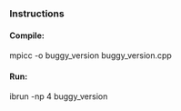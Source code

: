### Instructions

#### Compile:
mpicc -o buggy_version buggy_version.cpp

#### Run:
ibrun -np 4 buggy_version
